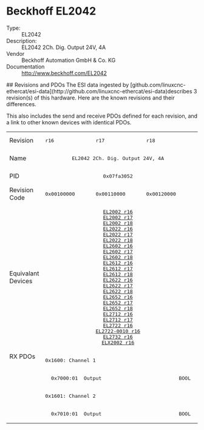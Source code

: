 #  Beckhoff EL2042

<dl>
  <dt>Type:</dt><dd>EL2042</dd>
  <dt>Description:</dt><dd>EL2042 2Ch. Dig. Output 24V, 4A</dd>
  <dt>Vendor</dt><dd>Beckhoff Automation GmbH & Co. KG</dd>
  <dt>Documentation</dt><dd><a href="http://www.beckhoff.com/EL2042">http://www.beckhoff.com/EL2042</a></dd>
</dl>
## Revisions and PDOs
The ESI data ingested by [github.com/linuxcnc-ethercat/esi-data](http://github.com/linuxcnc-ethercat/esi-data)describes 3 revision(s) of this hardware.  Here are the known revisions and their differences.

This also includes the send and receive PDOs defined for each revision, and a link to other known devices with identical PDOs.

<table>
<tr >
<td class="first">Revision</td>
<td ><pre>r16</pre></td>
<td ><pre>r17</pre></td>
<td ><pre>r18</pre></td>
</tr>
<tr >
<td class="first">Name</td>
<td  colspan=3 align="center"><pre>EL2042 2Ch. Dig. Output 24V, 4A</pre></td>
</tr>
<tr >
<td class="first">PID</td>
<td  colspan=3 align="center"><pre>0x07fa3052</pre></td>
</tr>
<tr >
<td class="first">Revision Code</td>
<td ><pre>0x00100000</pre></td>
<td ><pre>0x00110000</pre></td>
<td ><pre>0x00120000</pre></td>
</tr>
<tr >
<td class="first">Equivalant Devices</td>
<td  colspan=3 align="center"><pre><a href="EL2002">EL2002 r16</a><br/><a href="EL2002">EL2002 r17</a><br/><a href="EL2002">EL2002 r18</a><br/><a href="EL2022">EL2022 r16</a><br/><a href="EL2022">EL2022 r17</a><br/><a href="EL2022">EL2022 r18</a><br/><a href="EL2602">EL2602 r16</a><br/><a href="EL2602">EL2602 r17</a><br/><a href="EL2602">EL2602 r18</a><br/><a href="EL2612">EL2612 r16</a><br/><a href="EL2612">EL2612 r17</a><br/><a href="EL2612">EL2612 r18</a><br/><a href="EL2622">EL2622 r16</a><br/><a href="EL2622">EL2622 r17</a><br/><a href="EL2622">EL2622 r18</a><br/><a href="EL2652">EL2652 r16</a><br/><a href="EL2652">EL2652 r17</a><br/><a href="EL2652">EL2652 r18</a><br/><a href="EL2712">EL2712 r16</a><br/><a href="EL2712">EL2712 r17</a><br/><a href="EL2722">EL2722 r16</a><br/><a href="EL2722-0010">EL2722-0010 r16</a><br/><a href="EL2732">EL2732 r16</a><br/><a href="ELX2002">ELX2002 r16</a></pre></td>
</tr>
<tr class="rxpdo pdosection">
<td class="first" rowspan=4 valign=top>RX PDOs</td>
<td colspan=3 align="left"><pre>0x1600: Channel 1</pre></td>
<td></td>
</tr>
<tr class="rxpdo">
<td  colspan=3 align="left"><pre>  0x7000:01  Output                          BOOL</pre></td>
</tr>
<tr class="rxpdo pdosection">
<td  colspan=3 align="left"><pre>0x1601: Channel 2</pre></td>
</tr>
<tr class="rxpdo">
<td  colspan=3 align="left"><pre>  0x7010:01  Output                          BOOL</pre></td>
</tr>
</table>
